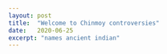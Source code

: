 ```yaml
---
layout: post
title:  "Welcome to Chinmoy controversies"
date:   2020-06-25
excerpt: "names ancient indian"
---
```

